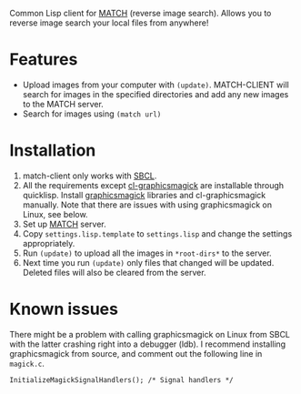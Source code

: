 Common Lisp client for [MATCH](https://github.com/pavlovai/match) (reverse image search). Allows you to reverse image search your local files from anywhere!

Features
========

* Upload images from your computer with `(update)`. MATCH-CLIENT will search for images in the specified directories and add any new images to the MATCH server.
* Search for images using `(match url)`

Installation
============

1. match-client only works with [SBCL](http://www.sbcl.org).
1. All the requirements except [cl-graphicsmagick](https://github.com/muyinliu/cl-graphicsmagick) are installable through quicklisp. Install [graphicsmagick](http://www.graphicsmagick.org/) libraries and cl-graphicsmagick manually. Note that there are issues with using graphicsmagick on Linux, see below.
1. Set up [MATCH](https://github.com/pavlovai/match) server.
2. Copy `settings.lisp.template` to `settings.lisp` and change the settings appropriately.
3. Run `(update)` to upload all the images in `*root-dirs*` to the server.
4. Next time you run `(update)` only files that changed will be updated. Deleted files will also be cleared from the server.

Known issues
============

There might be a problem with calling graphicsmagick on Linux from SBCL with the latter crashing right into a debugger (ldb). I recommend installing graphicsmagick from source, and comment out the following line in `magick.c`.

```
InitializeMagickSignalHandlers(); /* Signal handlers */
```
